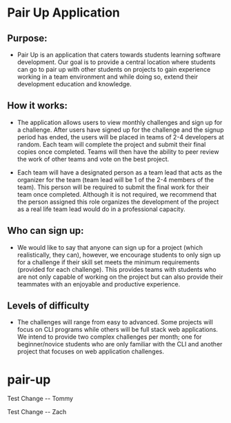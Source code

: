 # Pair Up Application 

## Purpose:
- Pair Up is an application that caters towards students learning software development. Our goal is to provide a central location where students can go to pair up with other students on projects to gain experience working in a team environment and while doing so, extend their development education and knowledge. 

## How it works:
- The application allows users to view monthly challenges and sign up for a challenge. After users have signed up for the challenge and the signup period has ended, the users will be placed in teams of 2-4 developers at random. Each team will complete the project and submit their final copies once completed. Teams will then have the ability to peer review the work of other teams and vote on the best project. 

- Each team will have a designated person as a team lead that acts as the organizer for the team (team lead will be 1 of the 2-4 members of the team). This person will be required to submit the final work for their team once completed. Although it is not required, we recommend that the person assigned this role organizes the development of the project as a real life team lead would do in a professional capacity. 

## Who can sign up:
- We would like to say that anyone can sign up for a project (which realistically, they can), however, we encourage students to only sign up for a challenge if their skill set meets the minimum requirements (provided for each challenge). This provides teams with students who are not only capable of working on the project but can also provide their teammates with an enjoyable and productive experience. 

## Levels of difficulty
- The challenges will range from easy to advanced. Some projects will focus on CLI programs while others will be full stack web applications. We intend to provide two complex challenges per month; one for beginner/novice students who are only familiar with the CLI and another project that focuses on web application challenges. 
# pair-up

Test Change -- Tommy

Test Change -- Zach

